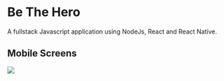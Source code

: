 # Be The Hero

A fullstack Javascript application using NodeJs, React and React Native.

## Mobile Screens
<img src="patlopes/be-the-hero/blob/master/readmeFiles/homeMobile.PNG">
